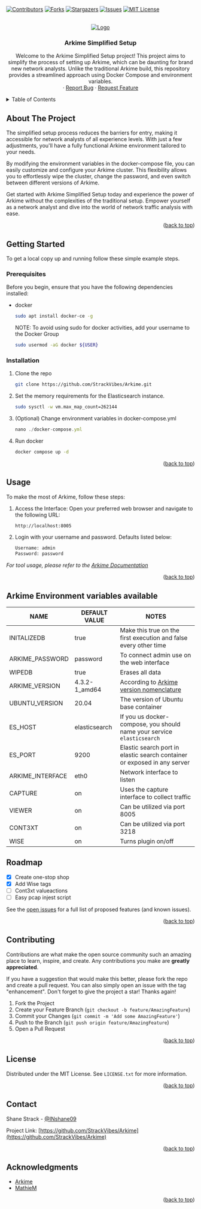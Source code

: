 <a name="readme-top"></a>
<!-- PROJECT SHIELDS -->
[![Contributors][contributors-shield]][contributors-url]
[![Forks][forks-shield]][forks-url]
[![Stargazers][stars-shield]][stars-url]
[![Issues][issues-shield]][issues-url]
[![MIT License][license-shield]][license-url]



<!-- PROJECT LOGO -->
<br />
<div align="center">
  <a href="https://github.com/StrackVibes/Arkime">
    <img src="https://raw.githubusercontent.com/arkime/arkime/main/assets/Arkime_Logo_FullGradientBlack@3x.png" alt="Logo" >
  </a>

<h3 align="center">Arkime Simplified Setup</h3>

  <p align="center">
    Welcome to the Arkime Simplified Setup project! This project aims to simplify the process of setting up Arkime, which can be daunting for brand new network analysts. Unlike the traditional Arkime build, this repository provides a streamlined approach using Docker Compose and environment variables.
    <br />
    ·
    <a href="https://github.com/StrackVibes/Arkime/issues">Report Bug</a>
    ·
    <a href="https://github.com/StrackVibes/Arkime/issues">Request Feature</a>
  </p>
</div>



<!-- TABLE OF CONTENTS -->
<details>
  <summary>Table of Contents</summary>
  <ol>
    <li>
      <a href="#about-the-project">About The Project</a>
    </li>
    <li>
      <a href="#getting-started">Getting Started</a>
      <ul>
        <li><a href="#prerequisites">Prerequisites</a></li>
        <li><a href="#installation">Installation</a></li>
      </ul>
    </li>
    <li><a href="#usage">Usage</a></li>
    <li><a href="#roadmap">Roadmap</a></li>
    <li><a href="#contributing">Contributing</a></li>
    <li><a href="#license">License</a></li>
    <li><a href="#contact">Contact</a></li>
    <li><a href="#acknowledgments">Acknowledgments</a></li>
  </ol>
</details>



<!-- ABOUT THE PROJECT -->
## About The Project
The simplified setup process reduces the barriers for entry, making it accessible for network analysts of all experience levels. With just a few adjustments, you'll have a fully functional Arkime environment tailored to your needs.

By modifying the environment variables in the docker-compose file, you can easily customize and configure your Arkime cluster. This flexibility allows you to effortlessly wipe the cluster, change the password, and even switch between different versions of Arkime.

Get started with Arkime Simplified Setup today and experience the power of Arkime without the complexities of the traditional setup. Empower yourself as a network analyst and dive into the world of network traffic analysis with ease.

<p align="right">(<a href="#readme-top">back to top</a>)</p>

<!-- GETTING STARTED -->
## Getting Started

To get a local copy up and running follow these simple example steps.

### Prerequisites

Before you begin, ensure that you have the following dependencies installed:
* docker
  ```sh
  sudo apt install docker-ce -g
  ```
  NOTE: To avoid using sudo for docker activities, add your username to the Docker Group
  ```sh
  sudo usermod -aG docker ${USER}
  ```

### Installation

1. Clone the repo
   ```sh
   git clone https://github.com/StrackVibes/Arkime.git
   ```
2. Set the memory requirements for the Elasticsearch instance.
   ```sh
   sudo sysctl -w vm.max_map_count=262144
   ```
3. (Optional) Change environment variables in docker-compose.yml
   ```js
   nano ./docker-compose.yml
   ```
4. Run docker
   ```sh
   docker compose up -d
   ```

<p align="right">(<a href="#readme-top">back to top</a>)</p>



<!-- USAGE EXAMPLES -->
## Usage

To make the most of Arkime, follow these steps:

1. Access the Interface: Open your preferred web browser and navigate to the following URL:
   ```sh
   http://localhost:8005
   ```
2. Login with your username and password. Defaults listed below:
   ```sh
   Username: admin
   Password: password
   ```
_For tool usage, please refer to the [Arkime Documentation]([https://example.com](https://arkime.com/learn))_

<p align="right">(<a href="#readme-top">back to top</a>)</p>

## Arkime Environment variables available

| NAME              | DEFAULT VALUE   |  NOTES                                                                   |
| --------------    | --------------- | ---------------------------------------------------------------------    |
| INITALIZEDB       | true            | Make this true on the first execution and false every other time         |
| ARKIME_PASSWORD   | password        | To connect admin use on the web interface                                |
| WIPEDB            | true            | Erases all data                                                          |
| ARKIME_VERSION    | 4.3.2-1_amd64   | According to [Arkime version nomenclature](https://arkime.com/downloads) |
| UBUNTU_VERSION    | 20.04           | The version of Ubuntu base container                                     |
| ES_HOST           | elasticsearch   | If you us docker-compose, you should name your service  `elasticsearch`  |
| ES_PORT           | 9200            | Elastic search port in elastic search container or exposed in any server |
| ARKIME_INTERFACE  | eth0            | Network interface to listen                                              |
| CAPTURE           | on              | Uses the capture interface to collect traffic                            |
| VIEWER            | on              | Can be utilized via port 8005                                            |
| CONT3XT           | on              | Can be utilized via port 3218                                            |
| WISE              | on              | Turns plugin on/off                                                      |

<!-- ROADMAP -->
## Roadmap

- [x] Create one-stop shop
- [x] Add Wise tags
- [ ] Cont3xt valueactions
- [ ] Easy pcap injest script

See the [open issues](https://github.com/StrackVibes/Arkime/issues) for a full list of proposed features (and known issues).

<p align="right">(<a href="#readme-top">back to top</a>)</p>



<!-- CONTRIBUTING -->
## Contributing

Contributions are what make the open source community such an amazing place to learn, inspire, and create. Any contributions you make are **greatly appreciated**.

If you have a suggestion that would make this better, please fork the repo and create a pull request. You can also simply open an issue with the tag "enhancement".
Don't forget to give the project a star! Thanks again!

1. Fork the Project
2. Create your Feature Branch (`git checkout -b feature/AmazingFeature`)
3. Commit your Changes (`git commit -m 'Add some AmazingFeature'`)
4. Push to the Branch (`git push origin feature/AmazingFeature`)
5. Open a Pull Request

<p align="right">(<a href="#readme-top">back to top</a>)</p>



<!-- LICENSE -->
## License

Distributed under the MIT License. See `LICENSE.txt` for more information.

<p align="right">(<a href="#readme-top">back to top</a>)</p>



<!-- CONTACT -->
## Contact

Shane Strack - [@INshane09](https://twitter.com/inshane09/)

Project Link: [https://github.com/StrackVibes/Arkime](https://github.com/StrackVibes/Arkime)

<p align="right">(<a href="#readme-top">back to top</a>)</p>



<!-- ACKNOWLEDGMENTS -->
## Acknowledgments

* [Arkime](https://github.com/arkime/arkime)
* [MathieM](https://github.com/MathieM/docker-moloch/blob/master/README.md)


<p align="right">(<a href="#readme-top">back to top</a>)</p>



<!-- MARKDOWN LINKS & IMAGES -->
<!-- https://www.markdownguide.org/basic-syntax/#reference-style-links -->
[contributors-shield]: https://img.shields.io/github/contributors/StrackVibes/Arkime.svg?style=for-the-badge
[contributors-url]: https://github.com/StrackVibes/Arkime/graphs/contributors
[forks-shield]: https://img.shields.io/github/forks/StrackVibes/Arkime.svg?style=for-the-badge
[forks-url]: https://github.com/StrackVibes/Arkime/network/members
[stars-shield]: https://img.shields.io/github/stars/StrackVibes/Arkime.svg?style=for-the-badge
[stars-url]: https://github.com/StrackVibes/Arkime/stargazers
[issues-shield]: https://img.shields.io/github/issues/StrackVibes/Arkime.svg?style=for-the-badge
[issues-url]: https://github.com/StrackVibes/Arkime/issues
[license-shield]: https://img.shields.io/github/license/StrackVibes/Arkime.svg?style=for-the-badge
[license-url]: https://github.com/StrackVibes/Arkime/blob/master/LICENSE.txt
[product-screenshot]: images/screenshot.png
